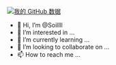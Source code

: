 [![我的 GitHub 数据](https://github-readme-stats.vercel.app/api?username=Soillll)]()

- 👋 Hi, I’m @Soillll
- 👀 I’m interested in ...
- 🌱 I’m currently learning ...
- 💞️ I’m looking to collaborate on ...
- 📫 How to reach me ...

<!---
Soillll/Soillll is a ✨ special ✨ repository because its `README.md` (this file) appears on your GitHub profile.
You can click the Preview link to take a look at your changes.
--->
